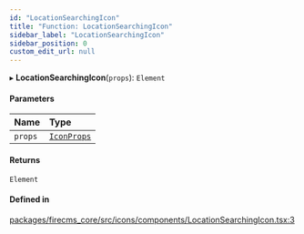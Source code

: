 ```yaml
---
id: "LocationSearchingIcon"
title: "Function: LocationSearchingIcon"
sidebar_label: "LocationSearchingIcon"
sidebar_position: 0
custom_edit_url: null
---
```


▸ **LocationSearchingIcon**(`props`): `Element`

#### Parameters

| Name | Type |
| :------ | :------ |
| `props` | [`IconProps`](../types/IconProps.md) |

#### Returns

`Element`

#### Defined in

[packages/firecms_core/src/icons/components/LocationSearchingIcon.tsx:3](https://github.com/FireCMSco/firecms/blob/d45f3739/packages/firecms_core/src/icons/components/LocationSearchingIcon.tsx#L3)
